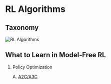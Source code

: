 # RL Algorithms

## Taxonomy 
![RL Algorithms](https://spinningup.openai.com/en/latest/_images/rl_algorithms_9_15.svg)

## What to Learn in Model-Free RL
1. Policy Optimization
    
     A.  [A2C/A3C](https://arxiv.org/pdf/1602.01783)
     
